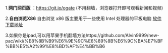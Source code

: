 1.**网门网页版** ：https://git.io/ogate (不用翻墙，浏览器打开即可观看新闻和视频)

2.**自由浏览X86** 自由浏览 x86 版主要用于一些使用 Intel 处理器的平板电脑 [软件下载地址](https://github.com/greatfire/x/raw/master/freebrowser-x86.apk)

3.如果你是ipad,可以用苹果手机翻墙方法https://github.com/Alvin9999/new-pac/wiki/%E8%8B%B9%E6%9E%9C%E6%89%8B%E6%9C%BA%E7%BF%BB%E5%A2%99%E8%BD%AF%E4%BB%B6